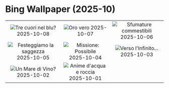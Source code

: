 # Bing Wallpaper (2025-10)

|  |  |  |
|:---:|:---:|:---:|
| ![](https://www.bing.com/th?id=OHR.OctopusCyanea_IT-IT0571963002_400x240.jpg "Tre cuori nel blu?") 2025-10-08 | ![](https://www.bing.com/th?id=OHR.RidgwayAspens_IT-IT7479755416_400x240.jpg "Oro vero") 2025-10-07 | ![](https://www.bing.com/th?id=OHR.AmethystLaccaria_IT-IT7329865927_400x240.jpg "Sfumature commestibili") 2025-10-06 |
| ![](https://www.bing.com/th?id=OHR.TeacherOwl_IT-IT7269776472_400x240.jpg "Festeggiamo la saggezza") 2025-10-05 | ![](https://www.bing.com/th?id=OHR.DragonEndeavour_IT-IT7184624651_400x240.jpg "Missione: Possibile") 2025-10-04 | ![](https://www.bing.com/th?id=OHR.SkyeHeather_IT-IT9085939814_400x240.jpg "Verso l'Infinito...") 2025-10-03 |
| ![](https://www.bing.com/th?id=OHR.ToscanaAutunno_IT-IT9368718519_400x240.jpg "Un Mare di Vino?") 2025-10-02 | ![](https://www.bing.com/th?id=OHR.YosemiteClark_IT-IT9290949114_400x240.jpg "Anime d'acqua e roccia") 2025-10-01 |  |
